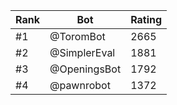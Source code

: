 Rank|Bot|Rating
---|---|---
#1|@ToromBot|2665
#2|@SimplerEval|1881
#3|@OpeningsBot|1792
#4|@pawnrobot|1372
